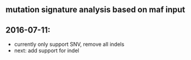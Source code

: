 ## mutation signature analysis based on maf input
## 2016-07-11:  
* currently only support SNV, remove all indels
* next: add support for indel
